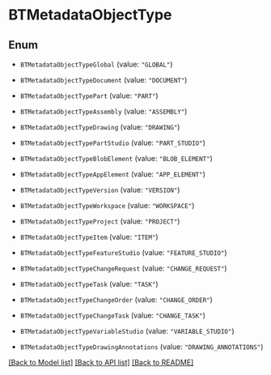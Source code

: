 # BTMetadataObjectType

## Enum


* `BTMetadataObjectTypeGlobal` (value: `"GLOBAL"`)

* `BTMetadataObjectTypeDocument` (value: `"DOCUMENT"`)

* `BTMetadataObjectTypePart` (value: `"PART"`)

* `BTMetadataObjectTypeAssembly` (value: `"ASSEMBLY"`)

* `BTMetadataObjectTypeDrawing` (value: `"DRAWING"`)

* `BTMetadataObjectTypePartStudio` (value: `"PART_STUDIO"`)

* `BTMetadataObjectTypeBlobElement` (value: `"BLOB_ELEMENT"`)

* `BTMetadataObjectTypeAppElement` (value: `"APP_ELEMENT"`)

* `BTMetadataObjectTypeVersion` (value: `"VERSION"`)

* `BTMetadataObjectTypeWorkspace` (value: `"WORKSPACE"`)

* `BTMetadataObjectTypeProject` (value: `"PROJECT"`)

* `BTMetadataObjectTypeItem` (value: `"ITEM"`)

* `BTMetadataObjectTypeFeatureStudio` (value: `"FEATURE_STUDIO"`)

* `BTMetadataObjectTypeChangeRequest` (value: `"CHANGE_REQUEST"`)

* `BTMetadataObjectTypeTask` (value: `"TASK"`)

* `BTMetadataObjectTypeChangeOrder` (value: `"CHANGE_ORDER"`)

* `BTMetadataObjectTypeChangeTask` (value: `"CHANGE_TASK"`)

* `BTMetadataObjectTypeVariableStudio` (value: `"VARIABLE_STUDIO"`)

* `BTMetadataObjectTypeDrawingAnnotations` (value: `"DRAWING_ANNOTATIONS"`)


[[Back to Model list]](../README.md#documentation-for-models) [[Back to API list]](../README.md#documentation-for-api-endpoints) [[Back to README]](../README.md)


